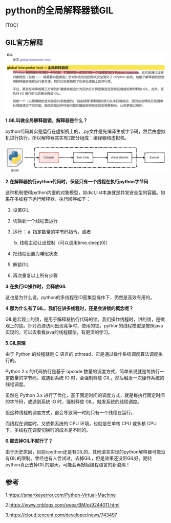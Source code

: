 # python的全局解释器锁GIL

[TOC]

## GIL官方解释

![1677918528559](1677918528559.png)

**1.GIL叫做全局解释器锁，解释器是什么？**

python代码其实是运行在虚拟机上的，.py文件是先编译生成字节码，然后由虚拟机进行执行。所以解释器其实有2部分组成：编译器和虚拟机。

![1678279964801](1678279964801.png)

**2.在解释器执行python代码时，保证只有一个线程在执行python字节码**

这种机制使得python内置的对象模型，如dict,list本身就是并发安全型的容器。如果在多线程下运行解释器，执行顺序如下：

1. 设置GIL
2. 切换到一个线程去运行
3. 运行： a. 指定数量的字节码指令，或者

   ​ b. 线程主动让出控制（可以调用time.sleep(0)）

4. 把线程设置为睡眠状态
5. 解锁GIL
6. 再次重复以上所有步骤

**3.在执行IO操作时，会释放GIL**

这也是为什么说，python的多线程在IO密集型操作下，仍然是高效有用的。

**4.那为什么有了GIL，我们在讲多线程时，还是会讲锁的概念呢？**

GIL是宏观上的锁，是用于解释器执行代码的锁。我们操作线程时，讲的锁，是微观上的锁。针对资源访问出现竞争时，使用的锁。python的线程模型是按照java实现的，可以去看看java的线程模型，有更深的学习。

**5.GIL原理**

由于 Python 的线程就是 C 语言的 pthread，它是通过操作系统调度算法调度执行的。

Python 2.x 的代码执行是基于 opcode 数量的调度方式，简单来说就是每执行一定数量的字节码，或遇到系统 IO 时，会强制释放 GIL，然后触发一次操作系统的线程调度。

虽然在 Python 3.x 进行了优化，基于固定时间的调度方式，就是每执行固定时间的字节码，或遇到系统 IO 时，强制释放 GIL，触发系统的线程调度。

但这种线程的调度方式，都会导致同一时刻只有一个线程在运行。

而线程在调度时，又依赖系统的 CPU 环境，也就是在单核 CPU 或多核 CPU 下，多线程在调度切换时的成本是不同的。

**6.那去掉GIL不就行了？**

由于历史原因，目前cpython还是有GIL的，其他语言实现的python解释器可能没有GIL的限制。曾经也有人尝试过，去掉GIL，但是效果还没带GIL好。期待python真正去掉GIL的那天，可能会再掀起编程语言的新浪潮！

## 参考

1.https://smartkeyerror.com/Python-Virtual-Machine

2.https://www.cnblogs.com/swearBM/p/9244011.html

3.https://cloud.tencent.com/developer/news/743497